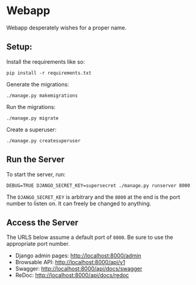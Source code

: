 # Webapp

Webapp desperately wishes for a proper name.

## Setup:

Install the requirements like so:

```shell
pip install -r requirements.txt
```

Generate the migrations:

```shell
./manage.py makemigrations
```

Run the migrations:

```shell
./manage.py migrate
```

Create a superuser:

```shell
./manage.py createsuperuser
```

## Run the Server

To start the server, run:

```shell
DEBUG=TRUE DJANGO_SECRET_KEY=supersecret ./manage.py runserver 8000
```

The `DJANGO_SECRET_KEY` is arbitrary and the `8000` at the end is the port
number to listen on. It can freely be changed to anything.

## Access the Server

The URLS below assume a default port of `8000`. Be sure to use the appropriate
port number.

- Django admin pages: [http://localhost:8000/admin](http://localhost:8000/admin)
- Browsable API: [http://localhost:8000/api/v1](http://localhost:8000/api/v1)
- Swagger:
  [http://localhost:8000/api/docs/swagger](http://localhost:8000/api/docs/swagger)
- ReDoc:
  [http://localhost:8000/api/docs/redoc](http://localhost:8000/api/docs/redoc)
